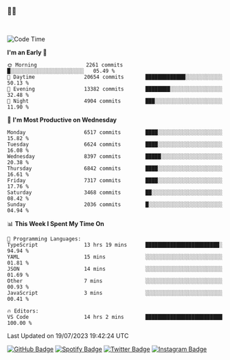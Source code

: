 ### 🤙🍺

<!-- <a href="https://github-readme-stats.vercel.app/api?username=hzak2xx&count_private=true&show_icons=true&theme=dracula">
  <img align="center" src="https://github-readme-stats.vercel.app/api?username=hzak2xx&count_private=true&show_icons=true&theme=dracula" />
</a>
</br> -->
</br>

<!--START_SECTION:waka-->
![Code Time](http://img.shields.io/badge/Code%20Time-2%2C659%20hrs%2043%20mins-blue)

**I'm an Early 🐤** 

```text
🌞 Morning                2261 commits        █░░░░░░░░░░░░░░░░░░░░░░░░   05.49 % 
🌆 Daytime                20654 commits       █████████████░░░░░░░░░░░░   50.13 % 
🌃 Evening                13382 commits       ████████░░░░░░░░░░░░░░░░░   32.48 % 
🌙 Night                  4904 commits        ███░░░░░░░░░░░░░░░░░░░░░░   11.90 % 
```
📅 **I'm Most Productive on Wednesday** 

```text
Monday                   6517 commits        ████░░░░░░░░░░░░░░░░░░░░░   15.82 % 
Tuesday                  6624 commits        ████░░░░░░░░░░░░░░░░░░░░░   16.08 % 
Wednesday                8397 commits        █████░░░░░░░░░░░░░░░░░░░░   20.38 % 
Thursday                 6842 commits        ████░░░░░░░░░░░░░░░░░░░░░   16.61 % 
Friday                   7317 commits        ████░░░░░░░░░░░░░░░░░░░░░   17.76 % 
Saturday                 3468 commits        ██░░░░░░░░░░░░░░░░░░░░░░░   08.42 % 
Sunday                   2036 commits        █░░░░░░░░░░░░░░░░░░░░░░░░   04.94 % 
```


📊 **This Week I Spent My Time On** 

```text
💬 Programming Languages: 
TypeScript               13 hrs 19 mins      ████████████████████████░   94.94 % 
YAML                     15 mins             ░░░░░░░░░░░░░░░░░░░░░░░░░   01.81 % 
JSON                     14 mins             ░░░░░░░░░░░░░░░░░░░░░░░░░   01.69 % 
Other                    7 mins              ░░░░░░░░░░░░░░░░░░░░░░░░░   00.93 % 
JavaScript               3 mins              ░░░░░░░░░░░░░░░░░░░░░░░░░   00.41 % 

🔥 Editors: 
VS Code                  14 hrs 2 mins       █████████████████████████   100.00 % 
```


 Last Updated on 19/07/2023 19:42:24 UTC
<!--END_SECTION:waka-->

[![GitHub Badge](https://img.shields.io/badge/GitHub-100000?style=for-the-badge&logo=github&logoColor=white)](https://github.com/hzak2xx)
[![Spotify Badge](https://img.shields.io/badge/Spotify-1ED760?&style=for-the-badge&logo=spotify&logoColor=white)](https://open.spotify.com/user/uf90s6sbbh75a1mt44clkhkvf)
[![Twitter Badge](https://img.shields.io/badge/Twitter-1DA1F2?style=for-the-badge&logo=twitter&logoColor=white)](https://twitter.com/hzak2xx)
[![Instagram Badge](https://img.shields.io/badge/Instagram-E4405F?style=for-the-badge&logo=instagram&logoColor=white)](https://www.instagram.com/hzak2xx/)

